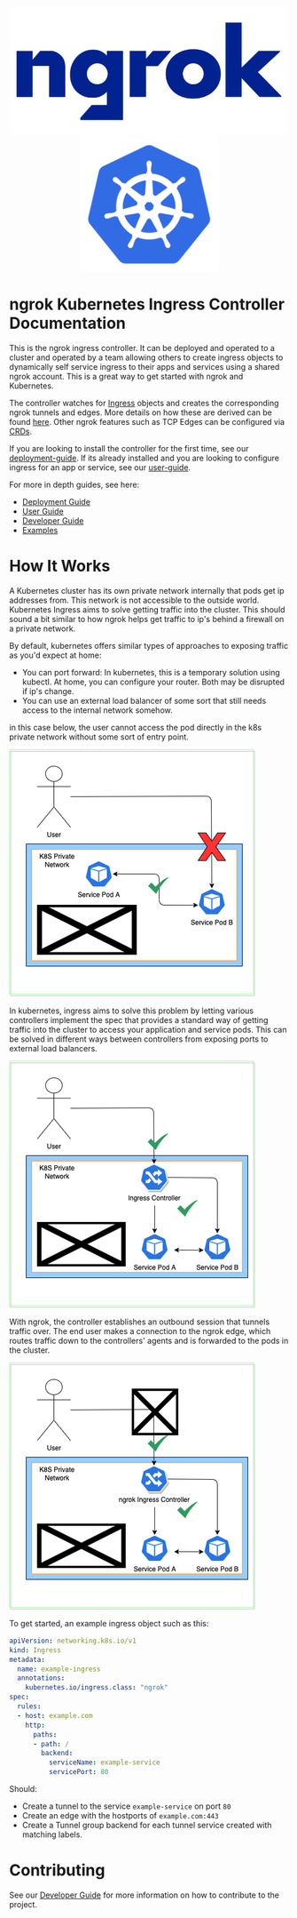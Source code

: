 <p align="center">
  <a href="https://ngrok.com">
    <img src="./assets/images/ngrok-blue-lrg.png" alt="ngrok Logo" width="500" url="https://ngrok.com" />
  </a>
  <a href="https://kubernetes.io/">
  <img src="./assets/images/Kubernetes-icon-color.svg.png" alt="Kubernetes logo" width="250" />
  </a>
</p>

# ngrok Kubernetes Ingress Controller Documentation

This is the ngrok ingress controller. It can be deployed and operated to a cluster and operated by a team allowing others to create ingress objects to dynamically self service ingress to their apps and services using a shared ngrok account. This is a great way to get started with ngrok and Kubernetes.

The controller watches for [Ingress](https://kubernetes.io/docs/concepts/services-networking/ingress/) objects and creates the corresponding ngrok tunnels and edges. More details on how these are derived can be found [here](./user-guide/ingress-to-edge-relationship.md). Other ngrok features such as TCP Edges can be configured via [CRDs](./user-guide/crds.md).

If you are looking to install the controller for the first time, see our [deployment-guide](./deployment-guide/README.md).
If its already installed and you are looking to configure ingress for an app or service, see our [user-guide](./user-guide/README.md).

For more in depth guides, see here:
- [Deployment Guide](./deployment-guide/README.md)
- [User Guide](./user-guide/README.md)
- [Developer Guide](./developer-guide/README.md)
- [Examples](./examples/README.md)


# How It Works

A Kubernetes cluster has its own private network internally that pods get ip addresses from. This network is not accessible to the outside world. Kubernetes Ingress aims to solve getting traffic into the cluster. This should sound a bit similar to how ngrok helps get traffic to ip's behind a firewall on a private network.

By default, kubernetes offers similar types of approaches to exposing traffic as you'd expect at home:
- You can port forward: In kubernetes, this is a temporary solution using kubectl. At home, you can configure your router. Both may be disrupted if ip's change.
- You can use an external load balancer of some sort that still needs access to the internal network somehow.

in this case below, the user cannot access the pod directly in the k8s private network without some sort of entry point.

![k8s-basic](./assets/diagrams/index/k8s-basic-1.png)

In kubernetes, ingress aims to solve this problem by letting various controllers implement the spec that provides a standard way of getting traffic into the cluster to access your application and service pods. This can be solved in different ways between controllers from exposing ports to external load balancers.

![k8s-basic](./assets/diagrams/index/k8s-basic-2.png)

With ngrok, the controller establishes an outbound session that tunnels traffic over. The end user makes a connection to the ngrok edge, which routes traffic down to the controllers' agents and is forwarded to the pods in the cluster.

![k8s-basic](./assets/diagrams/index/k8s-basic-3.png)

To get started, an example ingress object such as this:

```yaml
apiVersion: networking.k8s.io/v1
kind: Ingress
metadata:
  name: example-ingress
  annotations:
    kubernetes.io/ingress.class: "ngrok"
spec:
  rules:
  - host: example.com
    http:
      paths:
      - path: /
        backend:
          serviceName: example-service
          servicePort: 80
```

Should:
- Create a tunnel to the service `example-service` on port `80`
- Create an edge with the hostports of `example.com:443`
- Create a Tunnel group backend for each tunnel service created with matching labels.


# Contributing

See our [Developer Guide](./developer-guide/README.md) for more information on how to contribute to the project.
